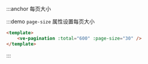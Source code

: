 :::anchor 每页大小

:::demo `page-size` 属性设置每页大小

```html
<template>
    <ve-pagination :total="600" :page-size="30" />
</template>
```

:::
